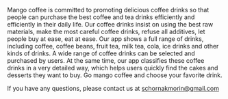 Mango coffee is committed to promoting delicious coffee drinks so that people can purchase the best coffee and tea drinks efficiently and efficiently in their daily life. Our coffee drinks insist on using the best raw materials, make the most careful coffee drinks, refuse all additives, let people buy at ease, eat at ease.
Our app shows a full range of drinks, including coffee, coffee beans, fruit tea, milk tea, cola, ice drinks and other kinds of drinks. A wide range of coffee drinks can be selected and purchased by users. At the same time, our app classifies these coffee drinks in a very detailed way, which helps users quickly find the cakes and desserts they want to buy.
Go mango coffee and choose your favorite drink.

If you have any questions, please contact us at schornakmorin@gmail.com
